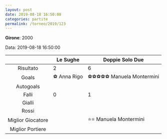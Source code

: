 ```yaml
---
layout: post
date: 2019-08-18 16:50:00
categories: partite
permalink: /torneo/2019/123
---
```

**Girone**: 2000

Data: 2019-08-18 16:50:00

| | Le Sughe | Doppie Solo Due |
|:-----:|-----|-----|
Risultato|2|6
Goals|⚽ Anna Rigo|⚽⚽⚽⚽⚽ Manuela Montermini<br/>
Autogoals||
Falli|0|1
Gialli||
Rossi||
Miglior Giocatore||⭐⭐ Manuela Montermini<br/>
Miglior Portiere||